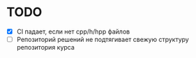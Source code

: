 # TODO

- [x] CI падает, если нет cpp/h/hpp файлов
- [ ] Репозиторий решений не подтягивает свежую структуру репозитория курса
